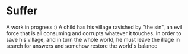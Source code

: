 # Suffer

A work in progress :)
A child has his village ravished by "the sin", an evil force that is all consuming and corrupts whatever it touches. In order to save his village, and in turn the whole world, he must leave the illage in search for answers and somehow restore the world's balance 
